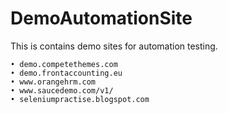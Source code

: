 # DemoAutomationSite
This is contains demo sites for automation testing.


    • demo.competethemes.com
    • demo.frontaccounting.eu
    • www.orangehrm.com
    • www.saucedemo.com/v1/
    • seleniumpractise.blogspot.com
